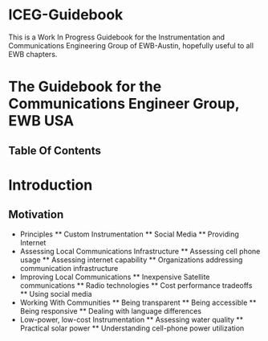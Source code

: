 # ICEG-Guidebook
This is a Work In Progress Guidebook for the Instrumentation and Communications Engineering Group of EWB-Austin, hopefully useful to all EWB chapters.


# The Guidebook for the Communications Engineer Group, EWB USA

## Table Of Contents

# Introduction
## Motivation
* Principles
** Custom Instrumentation
** Social Media
** Providing Internet
* Assessing Local Communications Infrastructure
** Assessing cell phone usage
** Assessing internet capability
** Organizations addressing communication infrastructure
* Improving Local Communications
** Inexpensive Satellite communications
** Radio technologies
** Cost performance tradeoffs
** Using social media
* Working With Communities
** Being transparent
** Being accessible
** Being responsive
** Dealing with language differences
* Low-power, low-cost Instrumentation
** Assessing water quality
** Practical solar power
** Understanding cell-phone power utilization


